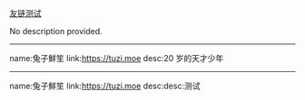 [友链测试](https://github.com/bxb100/issueblog-test/issues/1)

No description provided.

---

name:兔子鮮笙
link:https://tuzi.moe
desc:20 岁的天才少年

---

name:兔子鮮笙
link:https://tuzi.moe
desc:desc\:测试